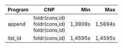 Program | CNP | Min | Max
--- | --- | ---: | ---:
append | foldr(cons,id)<br/>foldr(cons,id)<br/>foldr(cons,id) | 1,3909s | 1,5694s
list_id | foldr(cons,id) | 1,4595s | 1,4595s
